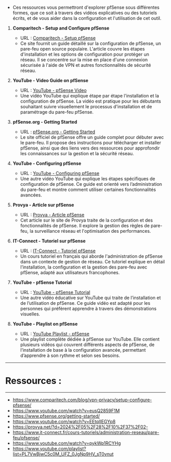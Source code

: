 - Ces ressources vous permettront d'explorer pfSense sous différentes formes, que ce soit à travers des vidéos explicatives ou des tutoriels écrits, et de vous aider dans la configuration et l'utilisation de cet outil.

1. **Comparitech - Setup and Configure pfSense**  
   - URL : [Comparitech - Setup pfSense](https://www.comparitech.com/blog/vpn-privacy/setup-configure-pfsense/)  
   - Ce site fournit un guide détaillé sur la configuration de pfSense, un pare-feu open source populaire. L'article couvre les étapes d'installation et les options de configuration pour protéger un réseau. Il se concentre sur la mise en place d'une connexion sécurisée à l'aide de VPN et autres fonctionnalités de sécurité réseau.

2. **YouTube - Video Guide on pfSense**  
   - URL : [YouTube - pfSense Video](https://www.youtube.com/watch?v=eusQ2859F1M)  
   - Une vidéo YouTube qui explique étape par étape l'installation et la configuration de pfSense. La vidéo est pratique pour les débutants souhaitant suivre visuellement le processus d'installation et de paramétrage du pare-feu pfSense.

3. **pfSense.org - Getting Started**  
   - URL : [pfSense.org - Getting Started](https://www.pfsense.org/getting-started/)  
   - Le site officiel de pfSense offre un guide complet pour débuter avec le pare-feu. Il propose des instructions pour télécharger et installer pfSense, ainsi que des liens vers des ressources pour approfondir les connaissances sur la gestion et la sécurité réseau.

4. **YouTube - Configuring pfSense**  
   - URL : [YouTube - Configuring pfSense](https://www.youtube.com/watch?v=EEtqIIEGYp8)  
   - Une autre vidéo YouTube qui explique les étapes spécifiques de configuration de pfSense. Ce guide est orienté vers l’administration du pare-feu et montre comment utiliser certaines fonctionnalités avancées.

5. **Provya - Article sur pfSense**  
   - URL : [Provya - Article pfSense](https://provya.net/?d=2024%2F05%2F28%2F10%2F37%2F02-)  
   - Cet article sur le site de Provya traite de la configuration et des fonctionnalités de pfSense. Il explore la gestion des règles de pare-feu, la surveillance réseau et l'optimisation des performances.

6. **IT-Connect - Tutoriel sur pfSense**  
   - URL : [IT-Connect - Tutoriel pfSense](https://www.it-connect.fr/cours-tutoriels/administration-reseau/pare-feu/pfsense/)  
   - Un cours tutoriel en français qui aborde l'administration de pfSense dans un contexte de gestion de réseau. Ce tutoriel explique en détail l’installation, la configuration et la gestion des pare-feu avec pfSense, adapté aux utilisateurs francophones.

7. **YouTube - pfSense Tutorial**  
   - URL : [YouTube - pfSense Tutorial](https://www.youtube.com/watch?v=pykWp1RCYHg)  
   - Une autre vidéo éducative sur YouTube qui traite de l’installation et de l’utilisation de pfSense. Ce guide vidéo est adapté pour les personnes qui préfèrent apprendre à travers des démonstrations visuelles.

8. **YouTube - Playlist on pfSense**  
   - URL : [YouTube Playlist - pfSense](https://www.youtube.com/playlist?list=PL7VwBjwC5c0M_UFZ_0JgNp9HV_sT0vnut)  
   - Une playlist complète dédiée à pfSense sur YouTube. Elle contient plusieurs vidéos qui couvrent différents aspects de pfSense, de l’installation de base à la configuration avancée, permettant d’apprendre à son rythme et selon ses besoins.


----
# Ressources : 
----

- https://www.comparitech.com/blog/vpn-privacy/setup-configure-pfsense/
- https://www.youtube.com/watch?v=eusQ2859F1M
- https://www.pfsense.org/getting-started/
- https://www.youtube.com/watch?v=EEtqIIEGYp8
- https://provya.net/?d=2024%2F05%2F28%2F10%2F37%2F02-
- https://www.it-connect.fr/cours-tutoriels/administration-reseau/pare-feu/pfsense/
- https://www.youtube.com/watch?v=pykWp1RCYHg
- https://www.youtube.com/playlist?list=PL7VwBjwC5c0M_UFZ_0JgNp9HV_sT0vnut
